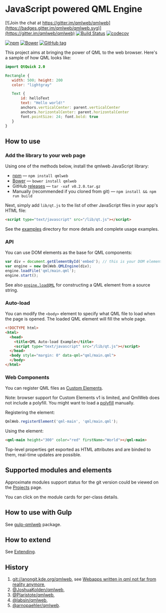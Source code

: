 # JavaScript powered QML Engine

[![Join the chat at https://gitter.im/qmlweb/qmlweb](https://badges.gitter.im/qmlweb/qmlweb.svg)](https://gitter.im/qmlweb/qmlweb)
[![Build Status](https://travis-ci.org/qmlweb/qmlweb.svg?branch=master)](https://travis-ci.org/qmlweb/qmlweb)
[![codecov](https://codecov.io/gh/qmlweb/qmlweb/branch/master/graph/badge.svg)](https://codecov.io/gh/qmlweb/qmlweb)

[![npm](https://img.shields.io/npm/v/qmlweb.svg)](https://www.npmjs.com/package/qmlweb)
[![Bower](https://img.shields.io/bower/v/qmlweb.svg)](http://bower.io/search/?q=qmlweb)
[![GitHub tag](https://img.shields.io/github/tag/qmlweb/qmlweb.svg)](https://github.com/qmlweb/qmlweb/releases)

This project aims at bringing the power of QML to the web browser.
Here's a sample of how QML looks like:

```QML
import QtQuick 2.0

Rectangle {
   width: 500; height: 200
   color: "lightgray"

   Text {
       id: helloText
       text: "Hello world!"
       anchors.verticalCenter: parent.verticalCenter
       anchors.horizontalCenter: parent.horizontalCenter
       font.pointSize: 24; font.bold: true
   }
}
```

## How to use

### Add the library to your web page

Using one of the methods below, install the qmlweb JavaScript library:

* [npm](https://www.npmjs.com/package/qmlweb) — `npm install qmlweb`
* [Bower](http://bower.io/search/?q=qmlweb) — `bower install qmlweb`
* GitHub [releases](https://github.com/qmlweb/qmlweb/releases) —
  `tar -xaf v0.2.0.tar.gz`
* Manually (recommended if you cloned from git) — `npm install && npm run build`

Next, simply add `lib/qt.js` to the list of other JavaScript files in your app's
HTML file:

```HTML
<script type="text/javascript" src="/lib/qt.js"></script>
```

See the [examples](examples) directory for more details and complete usage
examples.

### API

You can use DOM elements as the base for QML components:

```js
var div = document.getElementById('embed'); // this is your DOM element
var engine = new QmlWeb.QMLEngine(div);
engine.loadFile('qml/main.qml');
engine.start();
```

See also
[`engine.loadQML`](docs/QMLEngine.md#engineloadqmlsrc-parentcomponent--file-)
for constructing a QML element from a source string.

### Auto-load

You can modify the `<body>` element to specify what QML file to load when
the page is opened. The loaded QML element will fill the whole page.

```HTML
<!DOCTYPE html>
<html>
  <head>
    <title>QML Auto-load Example</title>
    <script type="text/javascript" src="/lib/qt.js"></script>
  </head>
  <body style="margin: 0" data-qml="qml/main.qml">
  </body>
</html>
```

### Web Components

You can register QML files as
[Custom Elements](https://www.w3.org/TR/custom-elements/).

Note: browser support for Custom Elements v1 is limited, and QmlWeb does not
include a polyfill. You might want to load a
[polyfill](https://github.com/webcomponents/custom-elements) manually.

Registering the element:

```js
QmlWeb.registerElement('qml-main', 'qml/main.qml');
```

Using the element:

```html
<qml-main height="300" color="red" firstName="World"></qml-main>
```

Top-level properties get exported as HTML attributes and are binded to them,
real-time updates are possible.

## Supported modules and elements

Approximate modules support status for the git version could be viewed on the
[Projects](https://github.com/qmlweb/qmlweb/projects/1) page.

You can click on the module cards for per-class details.

## How to use with Gulp

See [gulp-qmlweb](https://github.com/qmlweb/gulp-qmlweb) package.

## How to extend

See [Extending](docs/Extending.md).

## History

1. [git://anongit.kde.org/qmlweb](https://quickgit.kde.org/?p=qmlweb.git), see [Webapps written in qml not far from reality anymore](http://akreuzkamp.de/2013/07/10/webapps-written-in-qml-not-far-from-reality-anymore),
2. [@JoshuaKolden/qmlweb](https://github.com/JoshuaKolden/qmlweb),
3. [@Plaristote/qmlweb](https://github.com/Plaristote/qmlweb),
4. [@labsin/qmlweb](https://github.com/labsin/qmlweb),
5. [@arnopaehler/qmlweb](https://github.com/arnopaehler/qmlweb).
